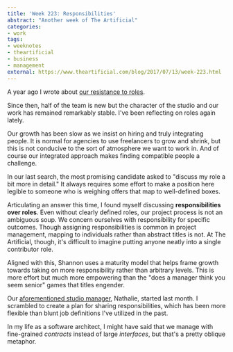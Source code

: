 ```yaml
---
title: 'Week 223: Responsibilities'
abstract: "Another week of The Artificial"
categories:
- work
tags:
- weeknotes
- theartificial
- business
- management
external: https://www.theartificial.com/blog/2017/07/13/week-223.html
---
```


A year ago I wrote about [our resistance to roles](https://theartificial.nl/blog/2016/06/30/week-169.html).

Since then, half of the team is new but the character of the studio and our work has remained remarkably stable. I've been reflecting on roles again lately.

Our growth has been slow as we insist on hiring and truly integrating people. It is normal for agencies to use freelancers to grow and shrink, but this is not conducive to the sort of atmosphere we want to work in. And of course our integrated approach makes finding compatible people a challenge.

In our last search, the most promising candidate asked to "discuss my role a bit more in detail." It always requires some effort to make a position here legible to someone who is weighing offers that map to well-defined boxes.

Articulating an answer this time, I found myself discussing **responsibilities over roles**. Even without clearly defined roles, our project process is not an ambiguous soup. We concern ourselves with responsibility for specific outcomes. Though assigning responsibilities is common in project management, mapping to individuals rather than abstract titles is not. At The Artificial, though, it's difficult to imagine putting anyone neatly into a single contributor role.

Aligned with this, Shannon uses a maturity model that helps frame growth towards taking on more responsibility rather than arbitrary levels. This is more effort but much more empowering than the "does a manager think you seem senior" games that titles engender.

Our [aforementioned studio manager](https://theartificial.nl/blog/2017/04/13/week-210.html), Nathalie, started last month. I scrambled to create a plan for sharing responsibilities, which has been more flexible than blunt job definitions I've utilized in the past.

In my life as a software architect, I might have said that we manage with fine-grained _contracts_ instead of large _interfaces_, but that's a pretty oblique metaphor.
